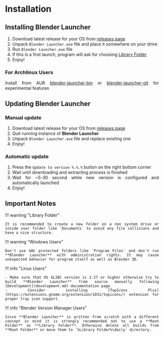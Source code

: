 <style>body {text-align: justify}</style>

# Installation

## Installing Blender Launcher

1. Download latest release for your OS from [releases page](https://github.com/DotBow/Blender-Launcher/releases/latest)
2. Unpack `Blender Launcher.exe` file and place it somewhere on your drive
3. Run `Blender Launcher.exe` file
4. If this is a first launch, program will ask for choosing [Library Folder](library_folder.md)
5. Enjoy!

### For Archlinux Users
Install from AUR [blender-launcher-bin](https://aur.archlinux.org/packages/blender-launcher-bin) or [blender-launcher-git](https://aur.archlinux.org/packages/blender-launcher-git) for experimental features

## Updating Blender Launcher

### Manual update

1. Download latest release for your OS from [releases page](https://github.com/DotBow/Blender-Launcher/releases/latest)
1. Quit running instance of **Blender Launcher**
1. Unpack `Blender Launcher.exe` file and replace existing one
1. Enjoy!

### Automatic update

1. Press the `Update to version %.%.%` button on the right bottom corner
1. Wait until downloading and extracting process is finished
1. Wait for ~5-30 second while new version is configured and automatically launched
1. Enjoy!

## Important Notes

!!! warning "Library Folder"

    It is recommended to create a new folder on a non system drive or inside user folder like `Documents` to avoid any file collisions and have a nice structure.

!!! warning "Windows Users"

    Don't use UAC protected folders like `Program Files` and don't run **Blender Launcher** with administration rights. It may cause unexpected behavior for program itself as well as Blender 3D.

!!! info "Linux Users"

    - Make sure that OS GLIBC version is 2.27 or higher otherwise try to build **Blender Launcher** from source manually following [Development](development.md) documentation page.
    - Consider installing [TopIcons Plus](https://extensions.gnome.org/extension/1031/topicons/) extension for proper tray icon support.

!!! info "Blender Version Manager Users"

    Since **Blender Launcher** is written from scratch with a different concept in mind it is strongly recommended not to use a **Root Folder** as **Library Folder**. Otherwise delete all builds from **Root Folder** or move them to `%Library Folder%\daily` directory.
